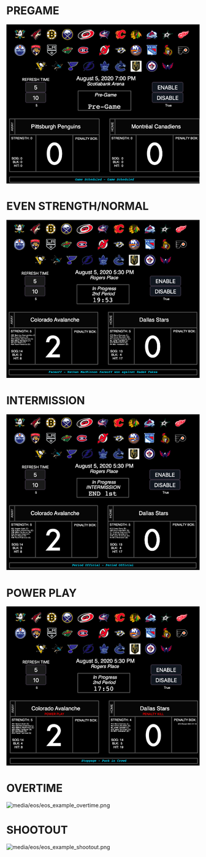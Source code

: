 <h1>PREGAME</h1>

![media/eos/eos_example_pregame.png](media/eos/eos_example_pregame.png)

<h1>EVEN STRENGTH/NORMAL</h1>

![media/eos/eos_example_evenstrength.png](media/eos/eos_example_evenstrength.png)

<h1>INTERMISSION</h1>

![media/eos/eos_example_intermission.png](media/eos/eos_example_intermission.png)

<h1>POWER PLAY</h1>

![media/eos/eos_example_powerplay.png](media/eos/eos_example_powerplay.png)


<h1>OVERTIME</h1>

![media/eos/eos_example_overtime.png](media/eos/eos_example_overtime.png)

<h1>SHOOTOUT</h1>

![media/eos/eos_example_shootout.png](media/eos/eos_example_shootout.png)
